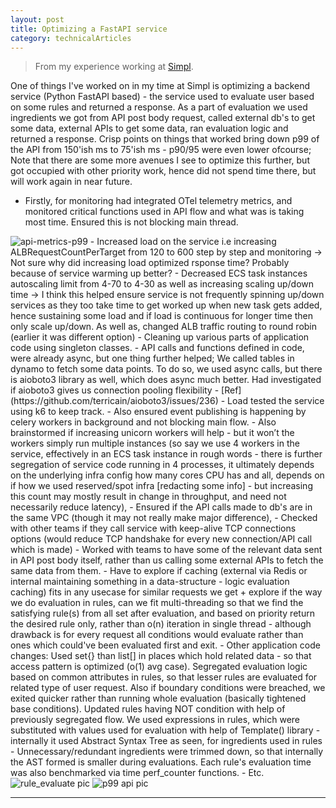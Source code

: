 ```yaml
---
layout: post 
title: Optimizing a FastAPI service
category: technicalArticles
---
```


> From my experience working at [Simpl](https://simpl.com/). 

One of things I've worked on in my time at Simpl is optimizing a backend service (Python FastAPI based) - the service used to evaluate user based on some rules and returned a response. As a part of evaluation we used ingredients we got from API post body request, called external db's to get some data, external APIs to get some data, ran evaluation logic and returned a response. 
Crisp points on things that worked bring down p99 of the API from 150'ish ms to 75'ish ms - p90/95 were even lower ofcourse; Note that there are some more avenues I see to optimize this further, but got occupied with other priority work, hence did not spend time there, but will work again in near future.
- Firstly, for monitoring had integrated OTel telemetry metrics, and monitored critical functions used in API flow and what was is taking most time. Ensured this is not blocking main thread. 
<img src="{{ site.baseurl }}/public/images/api-metrics-p99.png" alt="api-metrics-p99" class="blog-image">
- Increased load on the service i.e increasing ALBRequestCountPerTarget from 120 to 600 step by step and monitoring -> Not sure why did increasing load optimized rsponse time? Probably because of service warming up better? 
- Decreased ECS task instances autoscaling limit from 4-70 to 4-30 as well as increasing scaling up/down time -> I think this helped ensure service is not frequently spinning up/down services as they too take time to get worked up when new task gets added, hence sustaining some load and if load is continuous for longer time then only scale up/down. As well as, changed ALB traffic routing to round robin (earlier it was different option) 
- Cleaning up various parts of application code using singleton classes. 
- API calls and functions defined in code, were already async, but one thing further helped; We called tables in dynamo to fetch some data points. To do so, we used async calls, but there is aioboto3 library as well, which does async much better. Had investigated if aioboto3 gives us connection pooling flexibility - [Ref](https://github.com/terricain/aioboto3/issues/236)
- Load tested the service using k6 to keep track. 
- Also ensured event publishing is happening by celery workers in background and not blocking main flow. 
- Also brainstormed if increasing unicorn workers will help - but it won’t the workers simply run multiple instances (so say we use 4 workers in the service, effectively in an ECS task instance in rough words - there is further segregation of service code running in 4 processes, it ultimately depends on the underlying infra config how many cores CPU has and all, depends on if how we used reserved/spot infra [redacting some info] - but increasing this count may mostly result in change in throughput, and need not necessarily reduce latency), 
- Ensured if the API calls made to db's are in the same VPC (though it may not really make major difference), 
- Checked with other teams if they call service with keep-alive TCP connections options (would reduce TCP handshake for every new connection/API call which is made)
- Worked with teams to have some of the relevant data sent in API post body itself, rather than us calling some external APIs to fetch the same data from them.
- Have to explore if caching (external via Redis or internal maintaining something in a data-structure - logic evaluation caching) fits in any usecase for similar requests we get + explore if the way we do evaluation in rules, can we fit multi-threading so that we find the satisfying rule(s) from all set after evaluation, and based on priority return the desired rule only, rather than o(n) iteration in single thread - although drawback is for every request all conditions would evaluate rather than ones which could've been evaluated first and exit. 
- Other application code changes: Used set{} than list[] in places which hold related data - so that access pattern is optimized (o(1) avg case). Segregated evaluation logic based on common attributes in rules, so that lesser rules are evaluated for related type of user request. Also if boundary conditions were breached, we exited quicker rather than running whole evaluation (basically tightened base conditions). Updated rules having NOT condition with help of previously segregated flow. We used expressions in rules, which were substituted with values used for evaluation with help of Template() library - internally it used Abstract Syntax Tree as seen, for ingredients used in rules - Unnecessary/redundant ingredients were trimmed down, so that internally the AST formed is smaller during evaluations. Each rule's evaluation time was also benchmarked via time perf_counter functions.  
- Etc. 

<img src="{{ site.baseurl }}/public/images/rule_evaluate.png" alt="rule_evaluate pic" class="blog-image">

<img src="{{ site.baseurl }}/public/images/p99-fapi.png" alt="p99 api pic" class="blog-image">

------------------------------------------------

